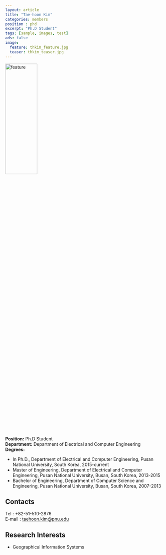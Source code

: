 ```yaml
---
layout: article
title: "Tae-hoon Kim"
categories: members
position : phd
excerpt: "Ph.D Student"
tags: [sample, images, test]
ads: false
image:
  feature: thkim_feature.jpg
  teaser: thkim_teaser.jpg
---
```


<div><img style="width: 45%; height: 30%" src="{{ site.baseurl }}/images/{{ page.image.feature }}" alt="feature" ></div>

**Position:** Ph.D Student <br/>
**Department:** Department of Electrical and Computer Engineering <br/>
**Degrees:** <br/>
* In Ph.D., Department of Electrical and Computer Engineering, Pusan National University, South Korea, 2015-current <br/>
* Master of Engineering, Department of Electrical and Computer Engineering, Pusan National University, Busan, South Korea, 2013-2015 <br/>
* Bachelor of Engineering, Department of Computer Science and Engineering, Pusan National University, Busan, South Korea, 2007-2013 <br/>

## Contacts

Tel : +82-51-510-2876 <br/>
E-mail : taehoon.kim@pnu.edu <br/>

## Research Interests

* Geographical Information Systems
